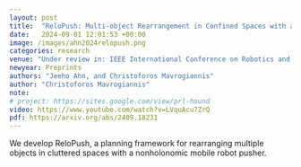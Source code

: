 ```yaml
---
layout: post
title:  "ReloPush: Multi-object Rearrangement in Confined Spaces with a Nonholonomic Mobile Robot Pusher"
date:   2024-09-01 12:01:53 +00:00
image: /images/ahn2024relopush.png
categories: research
venue: "Under review in: IEEE International Conference on Robotics and Automation (ICRA)"
newyear: Preprints
authors: "Jeeho Ahn, and Christoforos Mavrogiannis"
author: "Christoforos Mavrogiannis"
note:
# project: https://sites.google.com/view/prl-hound
video: https://www.youtube.com/watch?v=LVquAcu7ZrQ
pdf: https://arxiv.org/abs/2409.18231
---
```

We develop ReloPush, a planning framework for rearranging multiple objects in cluttered spaces with a nonholonomic mobile robot pusher. 